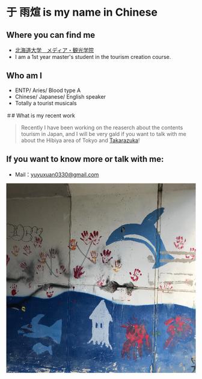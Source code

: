 # 于  雨煊 is my name in Chinese

## Where you can find me
- [北海道大学　メディア・観光学院](https://www.imc.hokudai.ac.jp)
- I am a 1st year master's student in the tourism creation course.

## Who am I
- ENTP/ Aries/ Blood type A
- Chinese/ Japanese/ English speaker
- Totally a tourist
musicals

＃# What is my recent work
>Recently I have been working on the reaserch about the contents tourism in Japan, and I will be very gald if you want to talk with me about the Hibiya area of Tokyo and [Takarazuka](https://kageki.hankyu.co.jp/)!

## If you want to know more or talk with me:
- Mail：yuyuxuan0330@gmail.com


![alt 属性文本](IMG_7995_700x700.jpeg "照片")

